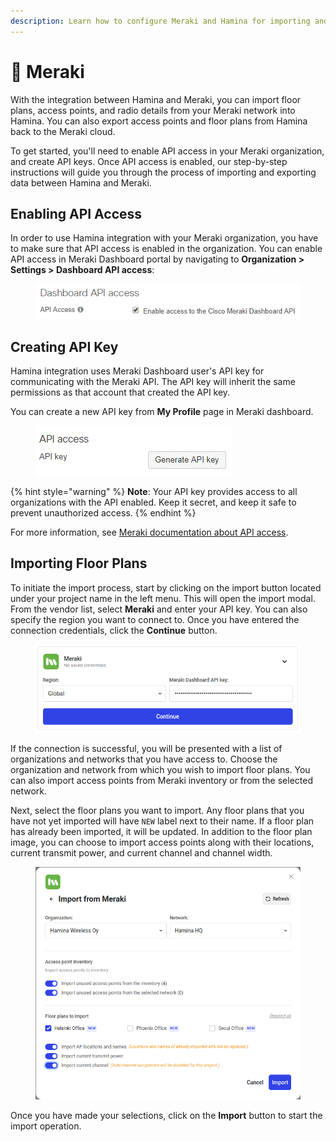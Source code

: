 ```yaml
---
description: Learn how to configure Meraki and Hamina for importing and exporting designs.
---
```


# 💬 Meraki

With the integration between Hamina and Meraki, you can import floor plans, access points, and radio details from your Meraki network into Hamina. You can also export access points and floor plans from Hamina back to the Meraki cloud.

To get started, you'll need to enable API access in your Meraki organization, and create API keys. Once API access is enabled, our step-by-step instructions will guide you through the process of importing and exporting data between Hamina and Meraki.

## Enabling API Access

In order to use Hamina integration with your Meraki organization, you have to make sure that API access is enabled in the organization. You can enable API access in Meraki Dashboard portal by navigating to **Organization > Settings > Dashboard API access**:

<div align="left">

<figure><img src="../.gitbook/assets/image (1).png" alt="enable organization API access"><figcaption></figcaption></figure>

</div>

## Creating API Key

Hamina integration uses Meraki Dashboard user's API key for communicating with the Meraki API. The API key will inherit the same permissions as that account that created the API key.

You can create a new API key from **My Profile** page in Meraki dashboard.

<figure><img src="../.gitbook/assets/image (3).png" alt="generate API key"><figcaption></figcaption></figure>

{% hint style="warning" %}
**Note**: Your API key provides access to all organizations with the API enabled. Keep it secret, and keep it safe to prevent unauthorized access.
{% endhint %}

For more information, see [Meraki documentation about API access](https://documentation.meraki.com/General\_Administration/Other\_Topics/Cisco\_Meraki\_Dashboard\_API).

## Importing Floor Plans

To initiate the import process, start by clicking on the import button located under your project name in the left menu. This will open the import modal. From the vendor list, select **Meraki** and enter your API key. You can also specify the region you want to connect to. Once you have entered the connection credentials, click the **Continue** button.

<div align="left">

<figure><img src="../.gitbook/assets/image (2).png" alt="input Meraki Dasboard API key"><figcaption></figcaption></figure>

</div>

If the connection is successful, you will be presented with a list of organizations and networks that you have access to. Choose the organization and network from which you wish to import floor plans. You can also import access points from Meraki inventory or from the selected network.

Next, select the floor plans you want to import. Any floor plans that you have not yet imported will have `NEW` label next to their name. If a floor plan has already been imported, it will be updated. In addition to the floor plan image, you can choose to import access points along with their locations, current transmit power, and current channel and channel width.

<figure><img src="../.gitbook/assets/image.png" alt=""><figcaption></figcaption></figure>

Once you have made your selections, click on the **Import** button to start the import operation.
